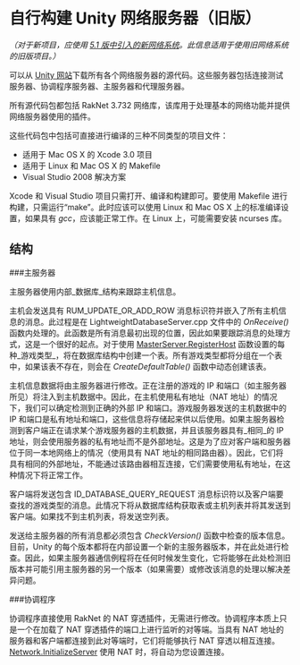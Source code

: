 自行构建 Unity 网络服务器（旧版）
============================

*（对于新项目，应使用 [5.1 版中引入的新网络系统](UNet.html)。此信息适用于使用旧网络系统的旧版项目。）*

可以从 [Unity 网站](http://www.unity3d.com/master-server/)下载所有各个网络服务器的源代码。这些服务器包括连接测试服务器、协调程序服务器、主服务器和代理服务器。

所有源代码包都包括 RakNet 3.732 网络库，该库用于处理基本的网络功能并提供网络服务器使用的插件。

这些代码包中包括可直接进行编译的三种不同类型的项目文件：

* 适用于 Mac OS X 的 Xcode 3.0 项目
* 适用于 Linux 和 Mac OS X 的 Makefile
* Visual Studio 2008 解决方案

Xcode 和 Visual Studio 项目只需打开、编译和构建即可。要使用 Makefile 进行构建，只需运行“make”。此时应该可以使用 Linux 和 Mac OS X 上的标准编译设置，如果具有 _gcc_，应该能正常工作。在 Linux 上，可能需要安装 ncurses 库。

结构
---------


###主服务器

主服务器使用内部_数据库_结构来跟踪主机信息。

主机会发送具有 RUM_UPDATE_OR_ADD_ROW 消息标识符并嵌入了所有主机信息的消息。此过程是在 LightweightDatabaseServer.cpp 文件中的 _OnReceive()_ 函数内处理的。此函数是所有消息最初出现的位置，因此如果要跟踪消息的处理方式，这是一个很好的起点。对于使用 [MasterServer.RegisterHost](../ScriptReference/MasterServer.RegisterHost.html) 函数设置的每种_游戏类型_，将在数据库结构中创建一个表。所有游戏类型都将分组在一个表中，如果该表不存在，则会在 _CreateDefaultTable()_ 函数中动态创建该表。

主机信息数据将由主服务器进行修改。正在注册的游戏的 IP 和端口（如主服务器所见）将注入到主机数据中。因此，在主机使用私有地址（NAT 地址）的情况下，我们可以确定检测到正确的外部 IP 和端口。游戏服务器发送的主机数据中的 IP 和端口是私有地址和端口，这些信息将存储起来供以后使用。如果主服务器检测到客户端正在请求某个游戏服务器的主机数据，并且该服务器具有_相同_的 IP 地址，则会使用服务器的私有地址而不是外部地址。这是为了应对客户端和服务器位于同一本地网络上的情况（使用具有 NAT 地址的相同路由器）。因此，它们将具有相同的外部地址，不能通过该路由器相互连接，它们需要使用私有地址，在这种情况下将正常工作。

客户端将发送包含 ID_DATABASE_QUERY_REQUEST 消息标识符以及客户端要查找的游戏类型的消息。此情况下将从数据库结构获取表或主机列表并将其发送到客户端。如果找不到主机列表，将发送空列表。

发送给主服务器的所有消息都必须包含 _CheckVersion()_ 函数中检查的版本信息。目前，Unity 的每个版本都将在内部设置一个新的主服务器版本，并在此处进行检查。因此，如果主服务器通信例程将在任何时候发生变化，它将能够在此处检测旧版本并可能引用主服务器的另一个版本（如果需要）或修改该消息的处理以解决差异问题。

###协调程序

协调程序直接使用 RakNet 的 NAT 穿透插件，无需进行修改。协调程序本质上只是一个在加载了 NAT 穿透插件的端口上进行监听的对等端。当具有 NAT 地址的服务器和客户端都连接到此对等端时，它们将能够执行 NAT 穿透以相互连接。[Network.InitializeServer](../ScriptReference/Network.InitializeServer.html) 使用 NAT 时，将自动为您设置连接。
